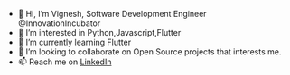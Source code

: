 - 👋 Hi, I’m Vignesh, Software Development Engineer @InnovationIncubator
- 👀 I’m interested in Python,Javascript,Flutter
- 🌱 I’m currently learning  Flutter
- 💞️ I’m looking to collaborate on Open Source projects that interests me.
- 📫 Reach me on [LinkedIn](https://www.linkedin.com/in/vigneshviji/)

<!---
brutev/brutev is a ✨ special ✨ repository because its `README.md` (this file) appears on your GitHub profile.
You can click the Preview link to take a look at your changes.
--->
